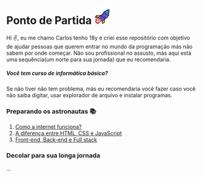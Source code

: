 <h1 align="left">Ponto de Partida <img src="imgs/foguete.png" width="40px"></h1>

Hi :v:, eu me chamo Carlos tenho 18y e criei esse repositório com objetivo de ajudar pessoas que querem entrar no mundo da programação más não sabem por onde começar. Não sou profissional no assusto, más aqui está uma sequência(um norte para sua jornada) que eu recomendaria.

##### Você tem curso de informática básica?
Se não tiver não tem problema, más eu recomendaria você fazer caso você não saiba digitar, usar explorador de arquivo e instalar programas.

### Preparando os astronautas :books:
1. [Como a internet funciona?](pages/1-como-a-internet-funciona.md)
2. [A diferença entre HTML, CSS e JavaScript](pages/2-html-css-javascript.md)
3. [Front-end, Back-end e Full stack](pages/2-Frontend-Backend-Fullstack.md)

### Decolar para sua longa jornada
...